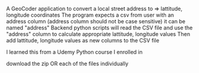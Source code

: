 A GeoCoder application to convert a local street address to => lattitude, longitude coordinates
The program expects a csv from user with an address column (address column should not be case sensitive) it can be named "address"
Backend python scripts will read the CSV file and use the "address" column to calculate appropriate lattitude, longitude values 
Then add lattitude, longitude values as new columns to the CSV file

I learned this from a Udemy Python course I enrolled in

download the zip OR each of the files individually
